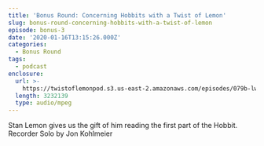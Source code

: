 ```yaml
---
title: 'Bonus Round: Concerning Hobbits with a Twist of Lemon'
slug: bonus-round-concerning-hobbits-with-a-twist-of-lemon
episode: bonus-3
date: '2020-01-16T13:15:26.000Z'
categories:
  - Bonus Round
tags:
  - podcast
enclosure:
  url: >-
    https://twistoflemonpod.s3.us-east-2.amazonaws.com/episodes/079b-lwatol-20200116.mp3
  length: 3232139
  type: audio/mpeg
---
```


Stan Lemon gives us the gift of him reading the first part of the Hobbit. Recorder Solo by Jon Kohlmeier
